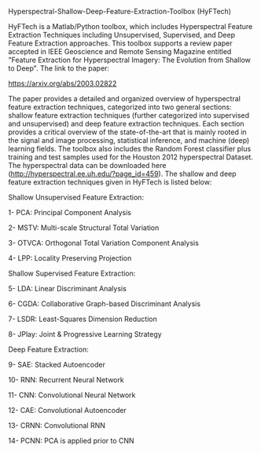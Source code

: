 Hyperspectral-Shallow-Deep-Feature-Extraction-Toolbox (HyFTech)

HyFTech is a Matlab/Python toolbox, which includes Hyperspectral Feature Extraction Techniques including Unsupervised, Supervised, and Deep Feature Extraction approaches. This toolbox supports a review paper accepted in IEEE Geoscience and Remote Sensing Magazine entitled "Feature Extraction for Hyperspectral Imagery: The Evolution from Shallow to Deep". The link to the paper:

https://arxiv.org/abs/2003.02822

The paper provides a detailed and organized overview of hyperspectral feature extraction techniques, categorized into two general sections: shallow feature extraction techniques (further categorized into supervised and unsupervised) and deep feature extraction techniques. Each section provides a critical overview of the state-of-the-art that is mainly rooted in the signal and image processing, statistical inference, and machine (deep) learning fields. The toolbox also includes the Random Forest classifier plus training and test samples used for the Houston 2012 hyperspectral Dataset. The hyperspectral data can be downloaded here (http://hyperspectral.ee.uh.edu/?page_id=459). The shallow and deep feature extraction techniques given in HyFTech is listed below:

Shallow Unsupervised Feature Extraction:

1- PCA: Principal Component Analysis

2- MSTV: Multi-scale Structural Total Variation

3- OTVCA: Orthogonal Total Variation Component Analysis

4- LPP: Locality Preserving Projection

Shallow Supervised Feature Extraction:

5- LDA: Linear Discriminant Analysis

6- CGDA: Collaborative Graph-based Discriminant Analysis

7- LSDR: Least-Squares Dimension Reduction

8- JPlay: Joint & Progressive Learning Strategy

Deep Feature Extraction:

9- SAE: Stacked Autoencoder 

10- RNN: Recurrent Neural Network

11- CNN: Convolutional Neural Network

12- CAE: Convolutional Autoencoder

13- CRNN: Convolutional RNN

14- PCNN: PCA is applied prior to CNN  
